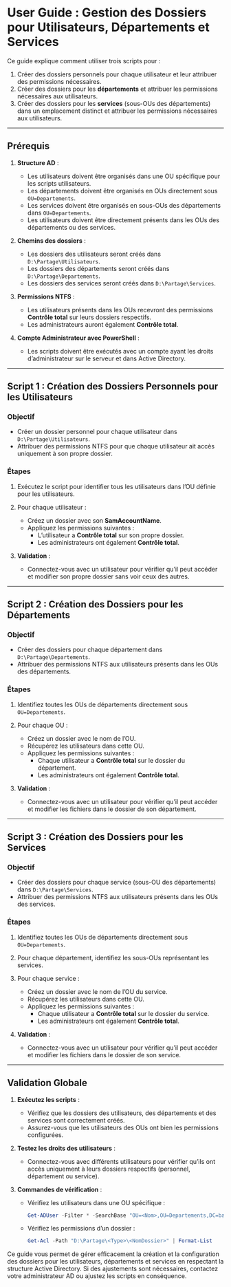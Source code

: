 # User Guide : Gestion des Dossiers pour Utilisateurs, Départements et Services

Ce guide explique comment utiliser trois scripts pour :
1. Créer des dossiers personnels pour chaque utilisateur et leur attribuer des permissions nécessaires.
2. Créer des dossiers pour les **départements** et attribuer les permissions nécessaires aux utilisateurs.
3. Créer des dossiers pour les **services** (sous-OUs des départements) dans un emplacement distinct et attribuer les permissions nécessaires aux utilisateurs.

---

## **Prérequis**

1. **Structure AD** :
   - Les utilisateurs doivent être organisés dans une OU spécifique pour les scripts utilisateurs.
   - Les départements doivent être organisés en OUs directement sous `OU=Departements`.
   - Les services doivent être organisés en sous-OUs des départements dans `OU=Departements`.
   - Les utilisateurs doivent être directement présents dans les OUs des départements ou des services.

2. **Chemins des dossiers** :
   - Les dossiers des utilisateurs seront créés dans `D:\Partage\Utilisateurs`.
   - Les dossiers des départements seront créés dans `D:\Partage\Departements`.
   - Les dossiers des services seront créés dans `D:\Partage\Services`.

3. **Permissions NTFS** :
   - Les utilisateurs présents dans les OUs recevront des permissions **Contrôle total** sur leurs dossiers respectifs.
   - Les administrateurs auront également **Contrôle total**.

4. **Compte Administrateur avec PowerShell** :
   - Les scripts doivent être exécutés avec un compte ayant les droits d’administrateur sur le serveur et dans Active Directory.

---

## **Script 1 : Création des Dossiers Personnels pour les Utilisateurs**

### **Objectif**
- Créer un dossier personnel pour chaque utilisateur dans `D:\Partage\Utilisateurs`.
- Attribuer des permissions NTFS pour que chaque utilisateur ait accès uniquement à son propre dossier.

### **Étapes**
1. Exécutez le script pour identifier tous les utilisateurs dans l’OU définie pour les utilisateurs.
2. Pour chaque utilisateur :
   - Créez un dossier avec son **SamAccountName**.
   - Appliquez les permissions suivantes :
     - L’utilisateur a **Contrôle total** sur son propre dossier.
     - Les administrateurs ont également **Contrôle total**.

3. **Validation** :
   - Connectez-vous avec un utilisateur pour vérifier qu’il peut accéder et modifier son propre dossier sans voir ceux des autres.

---

## **Script 2 : Création des Dossiers pour les Départements**

### **Objectif**
- Créer des dossiers pour chaque département dans `D:\Partage\Departements`.
- Attribuer des permissions NTFS aux utilisateurs présents dans les OUs des départements.

### **Étapes**
1. Identifiez toutes les OUs de départements directement sous `OU=Departements`.
2. Pour chaque OU :
   - Créez un dossier avec le nom de l’OU.
   - Récupérez les utilisateurs dans cette OU.
   - Appliquez les permissions suivantes :
     - Chaque utilisateur a **Contrôle total** sur le dossier du département.
     - Les administrateurs ont également **Contrôle total**.

3. **Validation** :
   - Connectez-vous avec un utilisateur pour vérifier qu’il peut accéder et modifier les fichiers dans le dossier de son département.

---

## **Script 3 : Création des Dossiers pour les Services**

### **Objectif**
- Créer des dossiers pour chaque service (sous-OU des départements) dans `D:\Partage\Services`.
- Attribuer des permissions NTFS aux utilisateurs présents dans les OUs des services.

### **Étapes**
1. Identifiez toutes les OUs de départements directement sous `OU=Departements`.
2. Pour chaque département, identifiez les sous-OUs représentant les services.
3. Pour chaque service :
   - Créez un dossier avec le nom de l’OU du service.
   - Récupérez les utilisateurs dans cette OU.
   - Appliquez les permissions suivantes :
     - Chaque utilisateur a **Contrôle total** sur le dossier du service.
     - Les administrateurs ont également **Contrôle total**.

4. **Validation** :
   - Connectez-vous avec un utilisateur pour vérifier qu’il peut accéder et modifier les fichiers dans le dossier de son service.

---

## **Validation Globale**

1. **Exécutez les scripts** :
   - Vérifiez que les dossiers des utilisateurs, des départements et des services sont correctement créés.
   - Assurez-vous que les utilisateurs des OUs ont bien les permissions configurées.

2. **Testez les droits des utilisateurs** :
   - Connectez-vous avec différents utilisateurs pour vérifier qu’ils ont accès uniquement à leurs dossiers respectifs (personnel, département ou service).

3. **Commandes de vérification** :
   - Vérifiez les utilisateurs dans une OU spécifique :
     ```powershell
     Get-ADUser -Filter * -SearchBase "OU=<Nom>,OU=Departements,DC=bartinfo,DC=com"
     ```
   - Vérifiez les permissions d’un dossier :
     ```powershell
     Get-Acl -Path "D:\Partage\<Type>\<NomDossier>" | Format-List
     ```

Ce guide vous permet de gérer efficacement la création et la configuration des dossiers pour les utilisateurs, départements et services en respectant la structure Active Directory. Si des ajustements sont nécessaires, contactez votre administrateur AD ou ajustez les scripts en conséquence.
